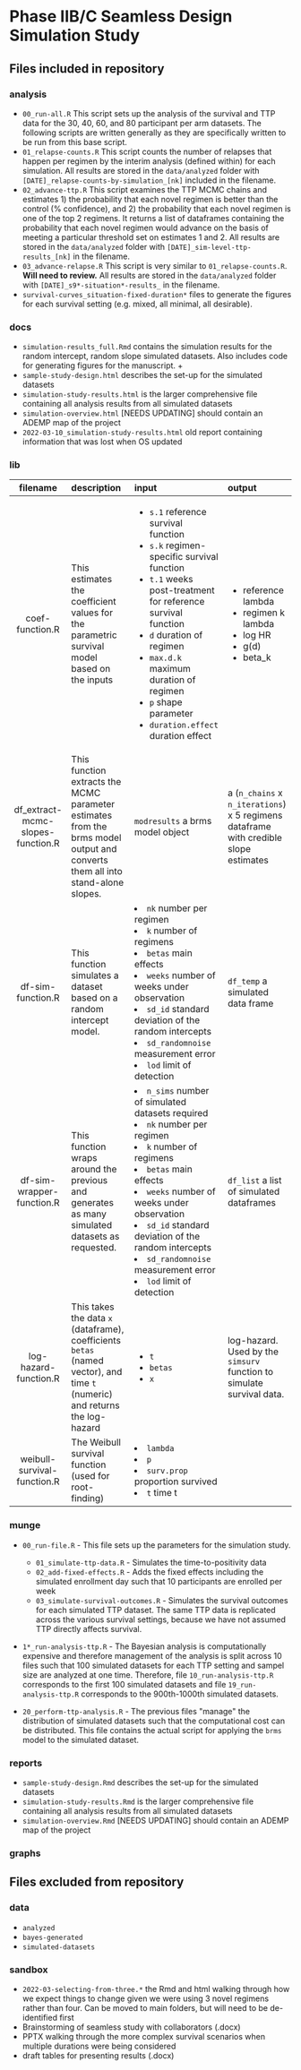 # Phase IIB/C Seamless Design Simulation Study

## Files included in repository

### analysis

+ `00_run-all.R` This script sets up the analysis of the survival and TTP data for the 30, 40, 60, and 80 participant per arm datasets. The following scripts are written generally as they are specifically written to be run from this base script.
+ `01_relapse-counts.R` This script counts the number of relapses that happen per regimen by the interim analysis (defined within) for each simulation. All results are stored in the `data/analyzed` folder with `[DATE]_relapse-counts-by-simulation_[nk]` included in the filename.
+ `02_advance-ttp.R` This script examines the TTP MCMC chains and estimates 1) the probability that each novel regimen is better than the control (% confidence), and 2) the probability that each novel regimen is one of the top 2 regimens. It returns a list of dataframes containing the probability that each novel regimen would advance on the basis of meeting a particular threshold set on estimates 1 and 2. All results are stored in the `data/analyzed` folder with `[DATE]_sim-level-ttp-results_[nk]` in the filename.
+ `03_advance-relapse.R` This script is very similar to `01_relapse-counts.R`. **Will need to review.** All results are stored in the `data/analyzed` folder with `[DATE]_s9*-situation*-results_` in the filename.
+ `survival-curves_situation-fixed-duration*` files to generate the figures for each survival setting (e.g. mixed, all minimal, all desirable).

### docs

+ `simulation-results_full.Rmd` contains the simulation results for the random intercept, random slope simulated datasets. Also includes code for generating figures for the manuscript.
  + 
+ `sample-study-design.html` describes the set-up for the simulated datasets
+ `simulation-study-results.html` is the larger comprehensive file containing all analysis results from all simulated datasets
+ `simulation-overview.html` [NEEDS UPDATING] should contain an ADEMP map of the project
+ `2022-03-10_simulation-study-results.html` old report containing information that was lost when OS updated

### lib

| filename | description | input | output | 
|:--------:|:------------|:------|:-------|
|coef-function.R | This estimates the coefficient values for the parametric survival model based on the inputs | <ul><li>`s.1` reference survival function</li><li>`s.k` regimen-specific survival function</li><li>`t.1` weeks post-treatment for reference survival function</li><li>`d` duration of regimen</li><li>`max.d.k` maximum duration of regimen</li><li>`p` shape parameter</li><li>`duration.effect` duration effect</li></ul> | <ul><li>reference lambda</li><li>regimen k lambda</li><li>log HR</li><li>g(d)</li><li>beta_k</li></ul> |
| df_extract-mcmc-slopes-function.R | This function extracts the MCMC parameter estimates from the brms model output and converts them all into stand-alone slopes. | `modresults` a brms model object | a (`n_chains` x `n_iterations`) x 5 regimens dataframe with credible slope estimates |
| df-sim-function.R | This function simulates a dataset based on a random intercept model. | <li>`nk` number per regimen </li><li> `k` number of regimens </li><li> `betas` main effects </li><li> `weeks` number of weeks under observation </li><li> `sd_id` standard deviation of the random intercepts </li><li> `sd_randomnoise` measurement error </li><li> `lod` limit of detection | `df_temp` a simulated data frame |
| df-sim-wrapper-function.R | This function wraps around the previous and generates as many simulated datasets as requested. | <li> `n_sims` number of simulated datasets required </li><li>`nk` number per regimen </li><li> `k` number of regimens </li><li> `betas` main effects </li><li> `weeks` number of weeks under observation </li><li> `sd_id` standard deviation of the random intercepts </li><li> `sd_randomnoise` measurement error </li><li> `lod` limit of detection | `df_list` a list of simulated dataframes |
|log-hazard-function.R | This takes the data `x` (dataframe), coefficients `betas` (named vector), and time `t` (numeric) and returns the log-hazard |  <ul><li>`t`</li><li>`betas`</li><li>`x`</li></ul> | log-hazard. Used by the `simsurv` function to simulate survival data.| 
| weibull-survival-function.R | The Weibull survival function (used for root-finding) | <li>`lambda`</li><li> `p`  </li><li> `surv.prop` proportion survived </li><li> `t` time t | |

### munge

+ `00_run-file.R` - This file sets up the parameters for the simulation study. 
  + `01_simulate-ttp-data.R` - Simulates the time-to-positivity data 
  + `02_add-fixed-effects.R` - Adds the fixed effects including the simulated enrollment day such that 10 participants are enrolled per week
  + `03_simulate-survival-outcomes.R` - Simulates the survival outcomes for each simulated TTP dataset. The same TTP data is replicated across the various survival settings, because we have not assumed TTP directly affects survival.   

+ `1*_run-analysis-ttp.R` - The Bayesian analysis is computationally expensive and therefore management of the analysis is split across 10 files such that 100 simulated datasets for each TTP setting and sampel size are analyzed at one time. Therefore, file `10_run-analysis-ttp.R` corresponds to the first 100 simulated datasets and file `19_run-analysis-ttp.R` corresponds to the 900th-1000th simulated datasets.

+ `20_perform-ttp-analysis.R` - The previous files "manage" the distribution of simulated datasets such that the computational cost can be distributed. This file contains the actual script for applying the `brms` model to the simulated dataset. 

<!-- + `0*_nk-30_*.R` these files take the sample size of 30 and add simulated survival data to the already existing log10(TTP) simulated data at this sample size. *These scripts correspond to a duration-randomized design such that 6 participants per regimen are assigned to 8, 10, 12, 14, or 16 weeks of treatment. Survival outcomes are specified with respect to particular durations.* 
+ `2*_nk-30_*_fixed-duration.R` these files take the sample size of 30 and add simulated survival data to the already existing log10(TTP) simulated data at this sample size. *These scripts correspond to a fixed 4 month duration of each novel treatment.*
+ `3*` these files simulate TTP and survival outcomes for sample sizes of 60 and 80 per regimen. These scripts correspond to a fixed 4 month duration of each novel treatment.
+ `4*` these files take the sample size of 40 and add simulated survival data to the already existing log10(TTP) simulated data at this sample size. These scripts correspond to a fixed 4 month duration of each novel treatment.
+ `80_generate-pointplots_prob-stopping.R` [TEMPORARY] file for generating point plot with probability of stopping versus true TTP and true relapse rate
+ `81_generate-roc-plots_stopping.R` [TEMPORARY] file for generating pseudo-ROC plots with operating characteristics when a threshold has been set on the observed and true "futility" criteria.
+ `99_saving-smaller-bayes-objects.R` file for taking some of the earlier model results (quite big) and extracting the smaller components needed for analysis.-->

### reports

+ `sample-study-design.Rmd` describes the set-up for the simulated datasets
+ `simulation-study-results.Rmd` is the larger comprehensive file containing all analysis results from all simulated datasets
+ `simulation-overview.Rmd` [NEEDS UPDATING] should contain an ADEMP map of the project

### graphs

## Files excluded from repository

### data

+ `analyzed`
+ `bayes-generated`
+ `simulated-datasets`

### sandbox

+ `2022-03-selecting-from-three.*` the Rmd and html walking through how we expect things to change given we were using 3 novel regimens rather than four. Can be moved to main folders, but will need to be de-identified first
+ Brainstorming of seamless study with collaborators (.docx)
+ PPTX walking through the more complex survival scenarios when multiple durations were being considered
+ draft tables for presenting results (.docx)

